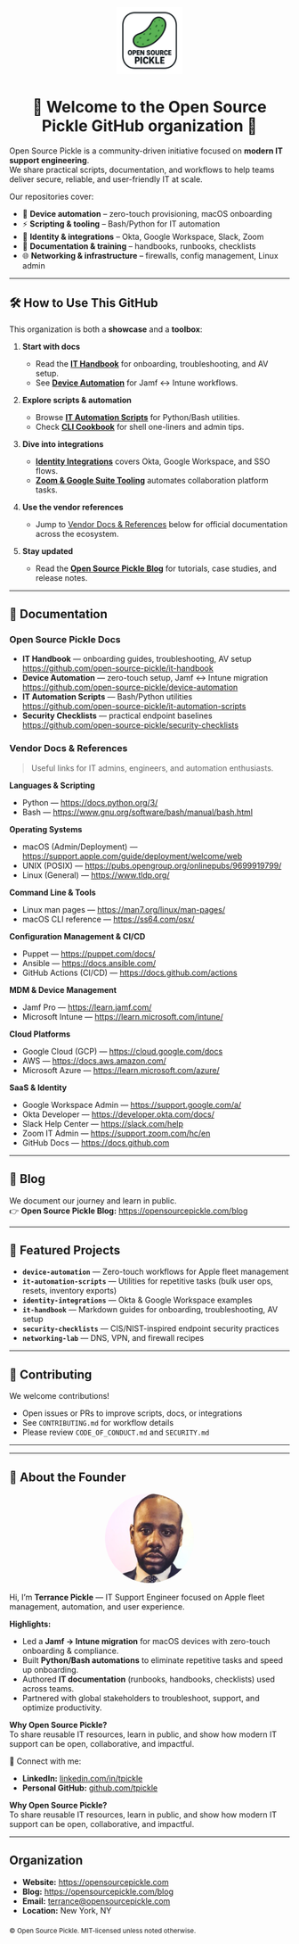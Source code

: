 <p align="center">
  <img src="https://raw.githubusercontent.com/open-source-pickle/.github/main/profile/osp-logo-min.png" alt="Open Source Pickle logo" height="120">
</p>

<h1 align="center">👋 Welcome to the Open Source Pickle GitHub organization 👋</h1>

Open Source Pickle is a community-driven initiative focused on **modern IT support engineering**.  
We share practical scripts, documentation, and workflows to help teams deliver secure, reliable, and user-friendly IT at scale.

Our repositories cover:
- 🚀 **Device automation** – zero-touch provisioning, macOS onboarding
- ⚡ **Scripting & tooling** – Bash/Python for IT automation
- 🔐 **Identity & integrations** – Okta, Google Workspace, Slack, Zoom
- 📝 **Documentation & training** – handbooks, runbooks, checklists
- 🌐 **Networking & infrastructure** – firewalls, config management, Linux admin

---

## 🛠 How to Use This GitHub

This organization is both a **showcase** and a **toolbox**:

1) **Start with docs**
   - Read the **[IT Handbook](https://github.com/open-source-pickle/it-handbook)** for onboarding, troubleshooting, and AV setup.
   - See **[Device Automation](https://github.com/open-source-pickle/device-automation)** for Jamf ↔ Intune workflows.

2) **Explore scripts & automation**
   - Browse **[IT Automation Scripts](https://github.com/open-source-pickle/it-automation-scripts)** for Python/Bash utilities.
   - Check **[CLI Cookbook](https://github.com/open-source-pickle/cli-cookbook)** for shell one-liners and admin tips.

3) **Dive into integrations**
   - **[Identity Integrations](https://github.com/open-source-pickle/identity-integrations)** covers Okta, Google Workspace, and SSO flows.
   - **[Zoom & Google Suite Tooling](https://github.com/open-source-pickle/zoom-google-suite-tooling)** automates collaboration platform tasks.

4) **Use the vendor references**  
   - Jump to [Vendor Docs & References](https://github.com/Open-Source-Pickle/.github/blob/main/profile/README.md#vendor-docs--references) below for official documentation across the ecosystem.

5) **Stay updated**
   - Read the **[Open Source Pickle Blog](https://opensourcepickle.com/blog)** for tutorials, case studies, and release notes.

---

## 📖 Documentation

### Open Source Pickle Docs
- **IT Handbook** — onboarding guides, troubleshooting, AV setup  
  https://github.com/open-source-pickle/it-handbook
- **Device Automation** — zero-touch setup, Jamf ↔ Intune migration  
  https://github.com/open-source-pickle/device-automation
- **IT Automation Scripts** — Bash/Python utilities  
  https://github.com/open-source-pickle/it-automation-scripts
- **Security Checklists** — practical endpoint baselines  
  https://github.com/open-source-pickle/security-checklists

### Vendor Docs & References  
> Useful links for IT admins, engineers, and automation enthusiasts.

**Languages & Scripting**
- Python — https://docs.python.org/3/  
- Bash — https://www.gnu.org/software/bash/manual/bash.html

**Operating Systems**
- macOS (Admin/Deployment) — https://support.apple.com/guide/deployment/welcome/web  
- UNIX (POSIX) — https://pubs.opengroup.org/onlinepubs/9699919799/  
- Linux (General) — https://www.tldp.org/

**Command Line & Tools**
- Linux man pages — https://man7.org/linux/man-pages/  
- macOS CLI reference — https://ss64.com/osx/

**Configuration Management & CI/CD**
- Puppet — https://puppet.com/docs/  
- Ansible — https://docs.ansible.com/  
- GitHub Actions (CI/CD) — https://docs.github.com/actions

**MDM & Device Management**
- Jamf Pro — https://learn.jamf.com/  
- Microsoft Intune — https://learn.microsoft.com/intune/

**Cloud Platforms**
- Google Cloud (GCP) — https://cloud.google.com/docs  
- AWS — https://docs.aws.amazon.com/  
- Microsoft Azure — https://learn.microsoft.com/azure/

**SaaS & Identity**
- Google Workspace Admin — https://support.google.com/a/  
- Okta Developer — https://developer.okta.com/docs/  
- Slack Help Center — https://slack.com/help  
- Zoom IT Admin — https://support.zoom.com/hc/en  
- GitHub Docs — https://docs.github.com

---

## 📝 Blog

We document our journey and learn in public.  
👉 **Open Source Pickle Blog:** https://opensourcepickle.com/blog

---

## 🧩 Featured Projects

- **`device-automation`** — Zero-touch workflows for Apple fleet management  
- **`it-automation-scripts`** — Utilities for repetitive tasks (bulk user ops, resets, inventory exports)  
- **`identity-integrations`** — Okta & Google Workspace examples  
- **`it-handbook`** — Markdown guides for onboarding, troubleshooting, AV setup  
- **`security-checklists`** — CIS/NIST-inspired endpoint security practices  
- **`networking-lab`** — DNS, VPN, and firewall recipes

---

## 🌈 Contributing

We welcome contributions!
- Open issues or PRs to improve scripts, docs, or integrations
- See `CONTRIBUTING.md` for workflow details
- Please review `CODE_OF_CONDUCT.md` and `SECURITY.md`

---

---

## 👤 About the Founder

<p align="center">
  <!-- Replace the link below with the actual uploaded path to your photo in the repo -->
  <img src="https://raw.githubusercontent.com/open-source-pickle/.github/main/profile/Terrance-min.jpg" alt="Terrance Pickle" height="160" style="border-radius:50%">
</p>

Hi, I’m **Terrance Pickle** — IT Support Engineer focused on Apple fleet management, automation, and user experience.

**Highlights:**  
- Led a **Jamf → Intune migration** for macOS devices with zero-touch onboarding & compliance.  
- Built **Python/Bash automations** to eliminate repetitive tasks and speed up onboarding.  
- Authored **IT documentation** (runbooks, handbooks, checklists) used across teams.  
- Partnered with global stakeholders to troubleshoot, support, and optimize productivity.  

**Why Open Source Pickle?**  
To share reusable IT resources, learn in public, and show how modern IT support can be open, collaborative, and impactful.  

📎 Connect with me:  
- **LinkedIn:** [linkedin.com/in/tpickle](https://www.linkedin.com/in/tpickle/)  
- **Personal GitHub:** [github.com/tpickle](https://github.com/tpickle)  


**Why Open Source Pickle?**  
To share reusable IT resources, learn in public, and show how modern IT support can be open, collaborative, and impactful.

---

## Organization

- **Website:** https://opensourcepickle.com  
- **Blog:** https://opensourcepickle.com/blog  
- **Email:** terrance@opensourcepickle.com  
- **Location:** New York, NY

<sub>© Open Source Pickle. MIT-licensed unless noted otherwise.</sub>
